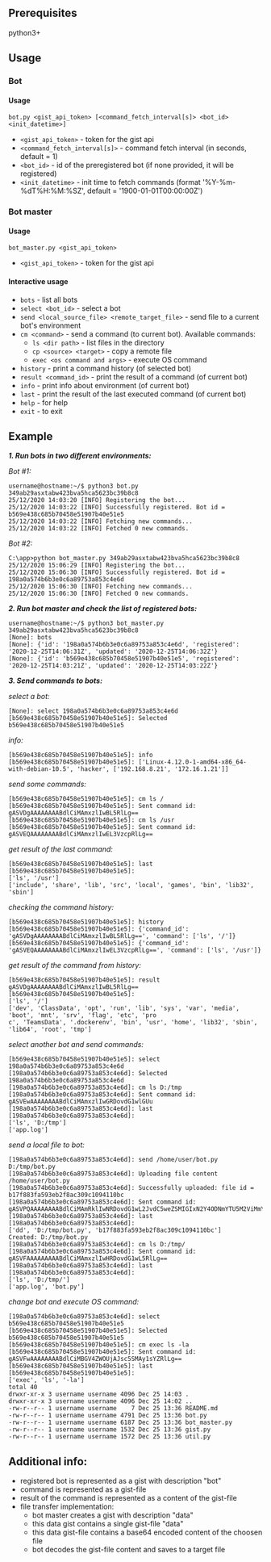 ## Prerequisites

python3+

## Usage

### Bot

#### Usage

`bot.py <gist_api_token> [<command_fetch_interval[s]> <bot_id> <init_datetime>]`

* `<gist_api_token>` - token for the gist api
* `<command_fetch_interval[s]>` - command fetch interval (in seconds, default = 1)
* `<bot_id>` - id of the preregistered bot (if none provided, it will be registered)
* `<init_datetime>` - init time to fetch commands (format '%Y-%m-%dT%H:%M:%SZ', default = '1900-01-01T00:00:00Z')

### Bot master

#### Usage

`bot_master.py <gist_api_token>`

* `<gist_api_token>` - token for the gist api

#### Interactive usage

* `bots` - list all bots
* `select <bot_id>` - select a bot
* `send <local_source_file> <remote_target_file>` - send file to a current bot's environment
* `cm <command>` - send a command (to current bot). Available commands:
  * `ls <dir path>` - list files in the directory
  * `cp <source> <target>` - copy a remote file
  * `exec <os command and args>` - execute OS command
* `history` - print a command history (of selected bot)
* `result <command_id>` - print the result of a command (of current bot)
* `info` - print info about environment (of current bot)
* `last` - print the result of the last executed command (of current bot)
* `help` - for help
* `exit` - to exit

## Example

___1. Run bots in two different environments:___

_Bot #1:_
```
username@hostname:~/$ python3 bot.py 349ab29asxtabw423bva5hca5623bc39b8c8
25/12/2020 14:03:20 [INFO] Registering the bot...
25/12/2020 14:03:22 [INFO] Successfully registered. Bot id = b569e438c685b70458e51907b40e51e5
25/12/2020 14:03:22 [INFO] Fetching new commands...
25/12/2020 14:03:22 [INFO] Fetched 0 new commands.
```

_Bot #2:_
```
C:\app>python bot_master.py 349ab29asxtabw423bva5hca5623bc39b8c8
25/12/2020 15:06:29 [INFO] Registering the bot...
25/12/2020 15:06:30 [INFO] Successfully registered. Bot id = 198a0a574b6b3e0c6a89753a853c4e6d
25/12/2020 15:06:30 [INFO] Fetching new commands...
25/12/2020 15:06:30 [INFO] Fetched 0 new commands.
```

___2. Run bot master and check the list of registered bots:___
```
username@hostname:~/$ python3 bot_master.py 349ab29asxtabw423bva5hca5623bc39b8c8
[None]: bots
[None]: {'id': '198a0a574b6b3e0c6a89753a853c4e6d', 'registered': '2020-12-25T14:06:31Z', 'updated': '2020-12-25T14:06:32Z'}
[None]: {'id': 'b569e438c685b70458e51907b40e51e5', 'registered': '2020-12-25T14:03:21Z', 'updated': '2020-12-25T14:03:22Z'}
```
___3. Send commands to bots:___

_select a bot:_
```
[None]: select 198a0a574b6b3e0c6a89753a853c4e6d
[b569e438c685b70458e51907b40e51e5]: Selected b569e438c685b70458e51907b40e51e5
```

_info:_
```
[b569e438c685b70458e51907b40e51e5]: info
[b569e438c685b70458e51907b40e51e5]: ['Linux-4.12.0-1-amd64-x86_64-with-debian-10.5', 'hacker', ['192.168.8.21', '172.16.1.21']]
```

_send some commands:_
```
[b569e438c685b70458e51907b40e51e5]: cm ls /
[b569e438c685b70458e51907b40e51e5]: Sent command id: gASVDgAAAAAAAABdlCiMAmxzlIwBL5RlLg==
[b569e438c685b70458e51907b40e51e5]: cm ls /usr
[b569e438c685b70458e51907b40e51e5]: Sent command id: gASVEQAAAAAAAABdlCiMAmxzlIwEL3VzcpRlLg==
```

_get result of the last command:_
```
[b569e438c685b70458e51907b40e51e5]: last
[b569e438c685b70458e51907b40e51e5]:
['ls', '/usr']
['include', 'share', 'lib', 'src', 'local', 'games', 'bin', 'lib32', 'sbin']
```

_checking the command history:_
```
[b569e438c685b70458e51907b40e51e5]: history
[b569e438c685b70458e51907b40e51e5]: {'command_id': 'gASVDgAAAAAAAABdlCiMAmxzlIwBL5RlLg==', 'command': ['ls', '/']}
[b569e438c685b70458e51907b40e51e5]: {'command_id': 'gASVEQAAAAAAAABdlCiMAmxzlIwEL3VzcpRlLg==', 'command': ['ls', '/usr']}
```

_get result of the command from history:_
```
[b569e438c685b70458e51907b40e51e5]: result gASVDgAAAAAAAABdlCiMAmxzlIwBL5RlLg==
[b569e438c685b70458e51907b40e51e5]:
['ls', '/']
['dev', 'ClassData', 'opt', 'run', 'lib', 'sys', 'var', 'media', 'boot', 'mnt', 'srv', 'flag', 'etc', 'pro
c', 'TeamsData', '.dockerenv', 'bin', 'usr', 'home', 'lib32', 'sbin', 'lib64', 'root', 'tmp']
```

_select another bot and send commands:_
```
[b569e438c685b70458e51907b40e51e5]: select 198a0a574b6b3e0c6a89753a853c4e6d
[198a0a574b6b3e0c6a89753a853c4e6d]: Selected 198a0a574b6b3e0c6a89753a853c4e6d
[198a0a574b6b3e0c6a89753a853c4e6d]: cm ls D:/tmp
[198a0a574b6b3e0c6a89753a853c4e6d]: Sent command id: gASVEwAAAAAAAABdlCiMAmxzlIwGRDovdG1wlGUu
[198a0a574b6b3e0c6a89753a853c4e6d]: last
[198a0a574b6b3e0c6a89753a853c4e6d]:
['ls', 'D:/tmp']
['app.log']
```

_send a local file to bot:_
```
[198a0a574b6b3e0c6a89753a853c4e6d]: send /home/user/bot.py D:/tmp/bot.py
[198a0a574b6b3e0c6a89753a853c4e6d]: Uploading file content /home/user/bot.py
[198a0a574b6b3e0c6a89753a853c4e6d]: Successfully uploaded: file id = b17f883fa593eb2f8ac309c1094110bc
[198a0a574b6b3e0c6a89753a853c4e6d]: Sent command id: gASVPQAAAAAAAABdlCiMAmRklIwNRDovdG1wL2JvdC5weZSMIGIxN2Y4ODNmYTU5M2ViMmY4YWMzMDljMTA5NDExMGJjlGUu
[198a0a574b6b3e0c6a89753a853c4e6d]: last
[198a0a574b6b3e0c6a89753a853c4e6d]:
['dd', 'D:/tmp/bot.py', 'b17f883fa593eb2f8ac309c1094110bc']
Created: D:/tmp/bot.py
[198a0a574b6b3e0c6a89753a853c4e6d]: cm ls D:/tmp/
[198a0a574b6b3e0c6a89753a853c4e6d]: Sent command id: gASVFAAAAAAAAABdlCiMAmxzlIwHRDovdG1wL5RlLg==
[198a0a574b6b3e0c6a89753a853c4e6d]: last
[198a0a574b6b3e0c6a89753a853c4e6d]:
['ls', 'D:/tmp/']
['app.log', 'bot.py']
```

_change bot and execute OS command:_
```
[198a0a574b6b3e0c6a89753a853c4e6d]: select b569e438c685b70458e51907b40e51e5
[b569e438c685b70458e51907b40e51e5]: Selected b569e438c685b70458e51907b40e51e5
[b569e438c685b70458e51907b40e51e5]: cm exec ls -la
[b569e438c685b70458e51907b40e51e5]: Sent command id: gASVFwAAAAAAAABdlCiMBGV4ZWOUjAJsc5SMAy1sYZRlLg==
[b569e438c685b70458e51907b40e51e5]: last
[b569e438c685b70458e51907b40e51e5]:
['exec', 'ls', '-la']
total 40
drwxr-xr-x 3 username username 4096 Dec 25 14:03 .
drwxr-xr-x 3 username username 4096 Dec 25 14:02 ..
-rw-r--r-- 1 username username    7 Dec 25 13:36 README.md
-rw-r--r-- 1 username username 4791 Dec 25 13:36 bot.py
-rw-r--r-- 1 username username 6187 Dec 25 13:36 bot_master.py
-rw-r--r-- 1 username username 1532 Dec 25 13:36 gist.py
-rw-r--r-- 1 username username 1572 Dec 25 13:36 util.py
```

## Additional info:

* registered bot is represented as a gist with description "bot"
* command is represented as a gist-file
* result of the command is represented as a content of the gist-file
* file transfer implementation:
  * bot master creates a gist with description "data"
  * this data gist contains a single gist-file "data"
  * this data gist-file contains a base64 encoded content of the choosen file
  * bot decodes the gist-file content and saves to a target file
